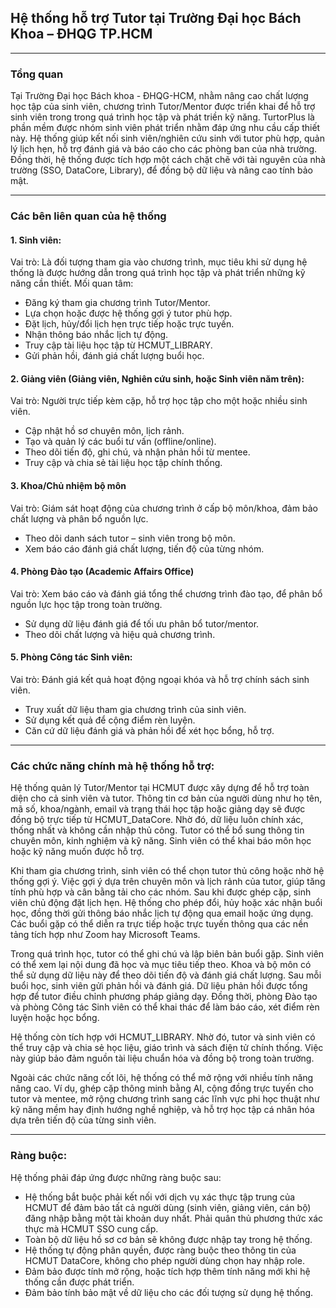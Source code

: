 ## Hệ thống hỗ trợ Tutor tại Trường Đại học Bách Khoa – ĐHQG TP.HCM
***
### Tổng quan
Tại Trường Đại học Bách khoa - ĐHQG-HCM, nhằm nâng cao chất lượng học tập của sinh viên, chương trình Tutor/Mentor được triển khai để hỗ trợ sinh viên trong trong quá trình học tập và phát triền kỹ năng. TurtorPlus là phần mềm được nhóm sinh viên phát triển nhằm đáp ứng nhu cầu cấp thiết này. Hệ thống giúp kết nối sinh viên/nghiên cứu sinh với tutor phù hợp, quản lý lịch hẹn, hỗ trợ đánh giá và báo cáo cho các phòng ban của nhà trường. Đồng thời, hệ thống được tích hợp một cách chặt chẽ với tài nguyên của nhà trường (SSO, DataCore, Library), để đồng bộ dữ liệu và nâng cao tính bảo mật.
***
### Các bên liên quan của hệ thống
#### 1. Sinh viên:
Vai trò: Là đối tượng tham gia vào chương trình, mục tiêu khi sử dụng hệ thống là được hướng dẫn trong quá trình học tập và phát triển những kỹ năng cần thiết.
Mối quan tâm:
- Đăng ký tham gia chương trình Tutor/Mentor.
- Lựa chọn hoặc được hệ thống gợi ý tutor phù hợp.
- Đặt lịch, hủy/đổi lịch hẹn trực tiếp hoặc trực tuyến.
- Nhận thông báo nhắc lịch tự động.
- Truy cập tài liệu học tập từ HCMUT_LIBRARY.
- Gửi phản hồi, đánh giá chất lượng buổi học.
#### 2. Giảng viên (Giảng viên, Nghiên cứu sinh, hoặc Sinh viên năm trên): 
Vai trò: Người trực tiếp kèm cặp, hỗ trợ học tập cho một hoặc nhiều sinh viên.
- Cập nhật hồ sơ chuyên môn, lịch rảnh.
- Tạo và quản lý các buổi tư vấn (offline/online).
- Theo dõi tiến độ, ghi chú, và nhận phản hồi từ mentee.
- Truy cập và chia sẻ tài liệu học tập chính thống.
#### 3. Khoa/Chủ nhiệm bộ môn
Vai trò: Giám sát hoạt động của chương trình ở cấp bộ môn/khoa, đảm bảo chất lượng và phân bổ nguồn lực.
- Theo dõi danh sách tutor – sinh viên trong bộ môn.
- Xem báo cáo đánh giá chất lượng, tiến độ của từng nhóm.
#### 4. Phòng Đào tạo (Academic Affairs Office)
Vai trò: Xem báo cáo và đánh giá tổng thể chương trình đào tạo, để phân bổ nguồn lực học tập trong toàn trường.
- Sử dụng dữ liệu đánh giá để tối ưu phân bổ tutor/mentor.
- Theo dõi chất lượng và hiệu quả chương trình.
#### 5. Phòng Công tác Sinh viên:
Vai trò: Đánh giá kết quả hoạt động ngoại khóa và hỗ trợ chính sách sinh viên.
- Truy xuất dữ liệu tham gia chương trình của sinh viên.
- Sử dụng kết quả để cộng điểm rèn luyện.
- Căn cứ dữ liệu đánh giá và phản hồi để xét học bổng, hỗ trợ.
***
### Các chức năng chính mà hệ thống hỗ trợ:
Hệ thống quản lý Tutor/Mentor tại HCMUT được xây dựng để hỗ trợ toàn diện cho cả sinh viên và tutor. Thông tin cơ bản của người dùng như họ tên, mã số, khoa/ngành, email và trạng thái học tập hoặc giảng dạy sẽ được đồng bộ trực tiếp từ HCMUT_DataCore. Nhờ đó, dữ liệu luôn chính xác, thống nhất và không cần nhập thủ công. Tutor có thể bổ sung thông tin chuyên môn, kinh nghiệm và kỹ năng. Sinh viên có thể khai báo môn học hoặc kỹ năng muốn được hỗ trợ.

Khi tham gia chương trình, sinh viên có thể chọn tutor thủ công hoặc nhờ hệ thống gợi ý. Việc gợi ý dựa trên chuyên môn và lịch rảnh của tutor, giúp tăng tính phù hợp và cân bằng tải cho các nhóm. Sau khi được ghép cặp, sinh viên chủ động đặt lịch hẹn. Hệ thống cho phép đổi, hủy hoặc xác nhận buổi học, đồng thời gửi thông báo nhắc lịch tự động qua email hoặc ứng dụng. Các buổi gặp có thể diễn ra trực tiếp hoặc trực tuyến thông qua các nền tảng tích hợp như Zoom hay Microsoft Teams.

Trong quá trình học, tutor có thể ghi chú và lập biên bản buổi gặp. Sinh viên có thể xem lại nội dung đã học và mục tiêu tiếp theo. Khoa và bộ môn có thể sử dụng dữ liệu này để theo dõi tiến độ và đánh giá chất lượng. Sau mỗi buổi học, sinh viên gửi phản hồi và đánh giá. Dữ liệu phản hồi được tổng hợp để tutor điều chỉnh phương pháp giảng dạy. Đồng thời, phòng Đào tạo và phòng Công tác Sinh viên có thể khai thác để làm báo cáo, xét điểm rèn luyện hoặc học bổng.

Hệ thống còn tích hợp với HCMUT_LIBRARY. Nhờ đó, tutor và sinh viên có thể truy cập và chia sẻ học liệu, giáo trình và sách điện tử chính thống. Việc này giúp bảo đảm nguồn tài liệu chuẩn hóa và đồng bộ trong toàn trường.

Ngoài các chức năng cốt lõi, hệ thống có thể mở rộng với nhiều tính năng nâng cao. Ví dụ, ghép cặp thông minh bằng AI, cộng đồng trực tuyến cho tutor và mentee, mở rộng chương trình sang các lĩnh vực phi học thuật như kỹ năng mềm hay định hướng nghề nghiệp, và hỗ trợ học tập cá nhân hóa dựa trên tiến độ của từng sinh viên.
***
### Ràng buộc: 
Hệ thống phải đáp ứng được những ràng buộc sau: 
- Hệ thống bắt buộc phải kết nối với dịch vụ xác thực tập trung của HCMUT để đảm bảo tất cả người dùng (sinh viên, giảng viên, cán bộ) đăng nhập bằng một tài khoản duy nhất. Phải quân thủ phương thức xác thực mà HCMUT SSO cung cấp.
- Toàn bộ dữ liệu hồ sơ cơ bản sẽ không được nhập tay trong hệ thống.
- Hệ thống tự động phân quyền, được ràng buộc theo thông tin của HCMUT DataCore, không cho phép người dùng chọn hay nhập role.
- Đảm bảo được tính mở rộng, hoặc tích hợp thêm tính năng mới khi hệ thống cần được phát triển.
- Đảm bảo tính bảo mật về dữ liệu cho các đối tượng sử dụng hệ thống.